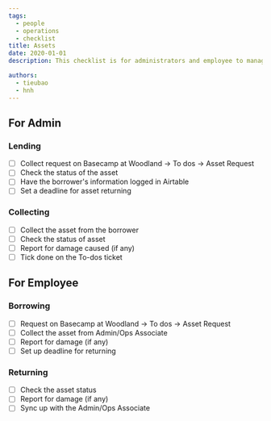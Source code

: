 ```yaml
---
tags: 
  - people
  - operations
  - checklist
title: Assets
date: 2020-01-01
description: This checklist is for administrators and employee to manage company's assets. 

authors: 
  - tieubao
  - hnh
---
```


## For Admin
### Lending
- [ ]  Collect request on Basecamp at Woodland → To dos → Asset Request
- [ ]  Check the status of the asset
- [ ]  Have the borrower's information logged in Airtable
- [ ]  Set a deadline for asset returning

### Collecting
- [ ]  Collect the asset from the borrower
- [ ]  Check the status of asset
- [ ]  Report for damage caused (if any)
- [ ]  Tick done on the To-dos ticket

## For Employee
### Borrowing
- [ ]  Request on Basecamp at Woodland → To dos → Asset Request
- [ ]  Collect the asset from Admin/Ops Associate
- [ ]  Report for damage (if any)
- [ ]  Set up deadline for returning

### Returning
- [ ]  Check the asset status
- [ ]  Report for damage (if any)
- [ ]  Sync up with the Admin/Ops Associate
